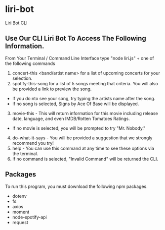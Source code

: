 # liri-bot
Liri Bot CLI 

## Use Our CLI Liri Bot To Access The Following Information.

From Your Terminal / Command Line Interface type "node liri.js" + one of the following commands
1. concert-this <band/artist name> for a list of upcoming concerts for your selection.
2. spotify-this-song <song name> for a list of 5 songs meeting that criteria. You will also be provided a link to preview the song. 
  * If you do nto see your song, try typing the artists name after the song.
  * If no song is selected, Signs by Ace Of Base will be displayed.
3. movie-this <movie title> - This will return information for this movie including release date, language, and even IMDB/Rotten Tomatoes Ratings.
  * If no movie is selected, you will be prompted to try "Mr. Nobody."
4. do-what-it-says <enter> - You will be provided a suggestion that we strongly recommend you try!
5. help - You can use this command at any time to see these options via the terminal.
6. If no command is selected, "Invalid Command" will be returned the CLI.
  
## Packages
To run this program, you must download the following npm packages.
- dotenv
- fs
- axios
- moment
- node-spotify-api
- request
